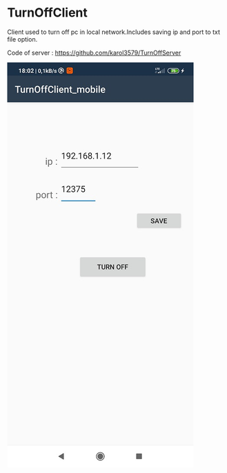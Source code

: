 # TurnOffClient
Client used to turn off pc in local network.Includes saving ip and port to txt file option.

Code of server : https://github.com/karol3579/TurnOffServer


![Image of Main Screen](https://github.com/karol3579/TurnOffClient/blob/master/client.jpg)
